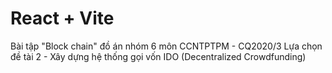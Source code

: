 # React + Vite

Bài tập "Block chain" đồ án nhóm 6 môn CCNTPTPM - CQ2020/3
Lựa chọn đề tài 2 - Xây dựng hệ thống gọi vốn IDO (Decentralized Crowdfunding)

